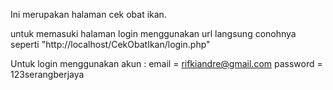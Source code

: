 Ini merupakan halaman cek obat ikan.

untuk memasuki halaman login menggunakan url langsung conohnya seperti "http://localhost/CekObatIkan/login.php"

Untuk login menggunakan akun : 
email = rifkiandre@gmail.com
password = 123serangberjaya
